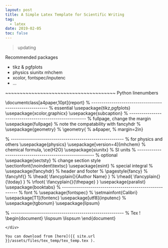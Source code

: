 ```yaml
---
layout: post
title: A Simple Latex Template for Scientific Writing
tag: 
  - latex
date: 2019-02-05
toc: false
---
```


> updating

Recommended packages

- tikz & pgfplots
- physics siunitx mhchem
- xcolor, fontspec/inputenc
- ...

<!-- more -->
<div>
~~~~~~~~~~~~~~~~~~~~~~~~~~~~~~~~~~~~~~ Python linenumbers

\documentclass[a4paper,10pt]{report}
% --------------------------------------------------------
% essential
\usepackage{tikz,pgfplots}
\usepackage{xcolor,graphicx}
\usepackage{subcaption}
% --------------------------------------------------------
% fullpage, change the margin
\usepackage{fullpage} % note the compatability with fancyhdr
% \usepackage{geometry}
	% \geometry{
	% a4paper,
	% margin=2in}

% --------------------------------------------------------
% for physics and others
\usepackage{physics}
\usepackage[version=4]{mhchem} % chemical formula, \ce{H2O}
\usepackage{siunitx} % SI units
% --------------------------------------------------------
% optional 
\usepackage{sectsty} % change section style
	\sectionfont{\noindent\textsc}
\usepackage{esint} % special integral
% \usepackage{fancyhdr} % header and footer
% 	\pagestyle{fancy}
% 	\fancyhf{}
% 	\lhead{ \fancyplain{}{Author Name} }
% 	\rhead{ \fancyplain{}{\today} }
% 	\rfoot{ \fancyplain{}{\thepage} }
\usepackage{paralist}
\usepackage{booktabs}
% --------------------------------------------------------
% font
% \usepackage{fontspec}
% \setmainfont{Calibri}
\usepackage[T1]{fontenc}
\usepackage[utf8]{inputenc}
% \usepackage{tgbonum}
\usepackage{lipsum}

% --------------------------------------------------------
% Tex !
\begin{document}
\lispsum
\lispsum
\end{document}

~~~~~~~~~~~~~~~~~~~~~~~~~~~~~~~~~~~~~~ 
</div>

You can download from [here]({{ site.url }}/assets/files/tex_temp/tex_temp.tex ).

